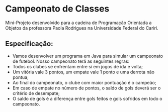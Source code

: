 # Campeonato de Classes
Mini-Projeto desenvolvido para a cadeira de Programação Orientada a Objetos da professora Paola Rodrigues na Universidade Federal do Cariri.

## Especificação:
* Vamos desenvolver um programa em Java para simular um campeonato de futebol. Nosso campeonato terá as seguintes regras:
* Todos os clubes se enfrentam entre si em jogos de ida e volta;
* Um vitória vale 3 pontos, um empate vale 1 ponto e uma derrota não pontua;
* Ao final do campeonato, o clube com maior pontuação é o campeão;
* Em caso de empate no número de pontos, o saldo de gols deverá ser o critério de desempate;
* O saldo de gols é a diferença entre gols feitos e gols sofridos em todo o campeonato.
